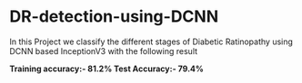 # DR-detection-using-DCNN

In this Project we classify the different stages of Diabetic Ratinopathy using DCNN based InceptionV3 with the following result

 **Training accuracy:- 81.2%    Test Accuracy:- 79.4%**
